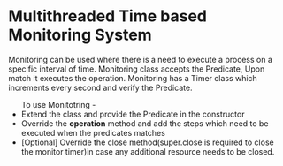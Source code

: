 # Multithreaded Time based Monitoring System

<p>Monitoring can be used where there is a need to execute a process on a specific interval of time. Monitoring class accepts the Predicate<Integer>, Upon match it executes the operation.
  Monitoring has a Timer class which increments every second and verify the Predicate.</p>


<ul>To use Monitotring - 
<li>Extend the class and provide the Predicate in the constructor</li>
<li>Override the <b>operation</b> method and add the steps which need to be executed when the predicates matches</li>
<li>[Optional] Override the close method(super.close is required to close the monitor timer)in case any additional resource needs to be closed.</li> 
</ul>
